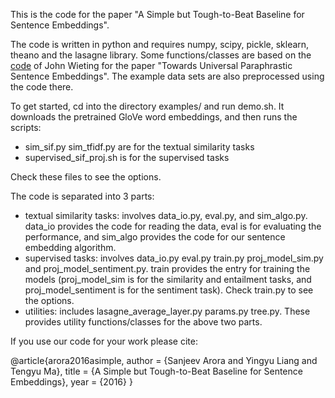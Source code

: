 This is the code for the paper "A Simple but Tough-to-Beat Baseline for Sentence Embeddings".


The code is written in python and requires numpy, scipy, pickle, sklearn, theano and the lasagne library. 
Some functions/classes are based on the [code](https://github.com/jwieting/iclr2016) of John Wieting for the paper "Towards Universal Paraphrastic Sentence Embeddings". The example data sets are also preprocessed using the code there.

To get started, cd into the directory examples/ and run demo.sh. It downloads the pretrained GloVe word embeddings, and then runs the scripts: 
* sim_sif.py sim_tfidf.py are for the textual similarity tasks
* supervised_sif_proj.sh is for the supervised tasks 

Check these files to see the options.

The code is separated into 3 parts:

* textual similarity tasks: involves data_io.py, eval.py, and sim_algo.py. data_io provides the code for reading the data, eval is for evaluating the performance, and sim_algo provides the code for our sentence embedding algorithm.
* supervised tasks: involves data_io.py eval.py train.py proj_model_sim.py and proj_model_sentiment.py. train provides the entry for training the models (proj_model_sim is for the similarity and entailment tasks, and proj_model_sentiment is for the sentiment task). Check train.py to see the options.
* utilities: includes lasagne_average_layer.py params.py tree.py. These provides utility functions/classes for the above two parts. 


If you use our code for your work please cite:

@article{arora2016asimple, 
	author = {Sanjeev Arora and Yingyu Liang and Tengyu Ma}, 
	title = {A Simple but Tough-to-Beat Baseline for Sentence Embeddings}, 
	year = {2016}
}